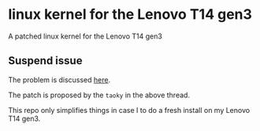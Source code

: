 # linux kernel for the Lenovo T14 gen3
A patched linux kernel for the Lenovo T14 gen3

## Suspend issue
The problem is discussed [here](https://gitlab.freedesktop.org/drm/intel/-/issues/5531).

The patch is proposed by the ```taoky``` in the above thread.

This repo only simplifies things in case I to do a fresh install on my Lenovo T14 gen3.
